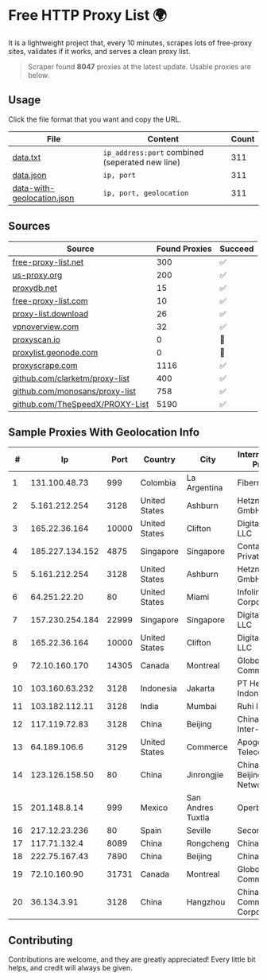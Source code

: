 
# Free HTTP Proxy List 🌍

It is a lightweight project that, every 10 minutes, scrapes lots of free-proxy sites, validates if it works, and serves a clean proxy list.


> Scraper found **8047** proxies at the latest update. Usable proxies are below.

## Usage

Click the file format that you want and copy the URL.


|File|Content|Count|
|----|-------|-----|
|[data.txt](https://raw.githubusercontent.com/themiralay/Proxy-List-World/master/data.txt)|`ip_address:port` combined (seperated new line)|311|
|[data.json](https://raw.githubusercontent.com/themiralay/Proxy-List-World/master/data.json)|`ip, port`|311|
|[data-with-geolocation.json](https://raw.githubusercontent.com/themiralay/Proxy-List-World/master/data-with-geolocation.json)|`ip, port, geolocation`|311|

## Sources

|Source|Found Proxies|Succeed|
|------|-------------|-------|
|[free-proxy-list.net](https://free-proxy-list.net)|300|✅|
|[us-proxy.org](https://www.us-proxy.org)|200|✅|
|[proxydb.net](http://proxydb.net)|15|✅|
|[free-proxy-list.com](https://free-proxy-list.com/?page=&port=&type%5B%5D=http&type%5B%5D=https&up_time=0&search=Search)|10|✅|
|[proxy-list.download](https://www.proxy-list.download/HTTP)|26|✅|
|[vpnoverview.com](https://vpnoverview.com/privacy/anonymous-browsing/free-proxy-servers)|32|✅|
|[proxyscan.io](https://www.proxyscan.io)|0|🚫|
|[proxylist.geonode.com](https://proxylist.geonode.com/api/proxy-list?limit=300&page=1&sort_by=lastChecked&sort_type=desc&protocols=http,https)|0|🚫|
|[proxyscrape.com](https://api.proxyscrape.com/v2/?request=displayproxies&protocol=http&timeout=10000&country=all&ssl=all&anonymity=all)|1116|✅|
|[github.com/clarketm/proxy-list](https://raw.githubusercontent.com/clarketm/proxy-list/master/proxy-list-raw.txt)|400|✅|
|[github.com/monosans/proxy-list](https://raw.githubusercontent.com/monosans/proxy-list/main/proxies/http.txt)|758|✅|
|[github.com/TheSpeedX/PROXY-List](https://raw.githubusercontent.com/TheSpeedX/PROXY-List/master/http.txt)|5190|✅|


## Sample Proxies With Geolocation Info

|#|Ip|Port|Country|City|Internet Service Provider|
|-|--|----|-------|----|-------------------------|
|1|131.100.48.73|999|Colombia|La Argentina|Fibernet TV SAS|
|2|5.161.212.254|3128|United States|Ashburn|Hetzner Online GmbH|
|3|165.22.36.164|10000|United States|Clifton|DigitalOcean, LLC|
|4|185.227.134.152|4875|Singapore|Singapore|Contabo Asia Private Limited|
|5|5.161.212.254|3128|United States|Ashburn|Hetzner Online GmbH|
|6|64.251.22.20|80|United States|Miami|Infolink Global Corporation|
|7|157.230.254.184|22999|Singapore|Singapore|DigitalOcean, LLC|
|8|165.22.36.164|10000|United States|Clifton|DigitalOcean, LLC|
|9|72.10.160.170|14305|Canada|Montreal|GloboTech Communications|
|10|103.160.63.232|3128|Indonesia|Jakarta|PT Herza Digital Indonesia|
|11|103.182.112.11|3128|India|Mumbai|Ruhi Infotech|
|12|117.119.72.83|3128|China|Beijing|China Networks Inter-Exchange|
|13|64.189.106.6|3129|United States|Commerce|Apogee Telecom Inc.|
|14|123.126.158.50|80|China|Jinrongjie|China Unicom Beijing Province Network|
|15|201.148.8.14|999|Mexico|San Andres Tuxtla|Operbes|
|16|217.12.23.236|80|Spain|Seville|Secondary Node|
|17|117.71.132.4|8089|China|Rongcheng|Chinanet|
|18|222.75.167.43|7890|China|Beijing|Chinanet|
|19|72.10.160.90|31731|Canada|Montreal|GloboTech Communications|
|20|36.134.3.91|3128|China|Hangzhou|China Mobile Communications Corporation|



## Contributing

Contributions are welcome, and they are greatly appreciated! Every
little bit helps, and credit will always be given.

